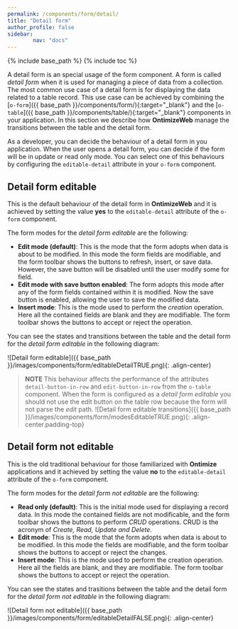 ```yaml
---
permalink: /components/form/detail/
title: "Detail form"
author_profile: false
sidebar:
        nav: "docs"
---
```


{% include base_path %}
{% include toc %}

A detail form is an special usage of the form component. A form is called *detail form* when it is used for managing a piece of data from a collection. The most common use case of a detail form is for displaying the data related to a table record. This use case can be achieved by combining the [`o-form`]({{ base_path }}/components/form/){:target="_blank"} and the [`o-table`]({{ base_path }}/components/table/){:target="_blank"} components in your application. In this section we describe how **OntimizeWeb** manage the transitions between the table and the detail form.

As a developer, you can decide the behaviour of a detail form in you application. When the user opens a detail form, you can decide if the form will be in update or read only mode. You can select one of this behaviours by configuring the `editable-detail` attribute in your `o-form` component.

## Detail form editable

This is the default behaviour of the detail form in **OntimizeWeb** and it is achieved by setting the value **yes** to the `editable-detail` attribute of the `o-form` component.

The form modes for the *detail form editable* are the following:

* **Edit mode (default)**: This is the mode that the form adopts when data is about to be modified. In this mode the form fields are modifiable, and the form toolbar shows the buttons to refresh, insert, or save data. However, the save button will be disabled until the user modify some for field.
* **Edit mode with save button enabled**: The form adopts this mode after any of the form fields contained within it is modified. Now the save button is enabled, allowing the user to save the modified data.
* **Insert mode**: This is the mode used to perform the *creation* operation. Here all the contained fields are blank and they are modifiable. The
form toolbar shows the buttons to accept or reject the operation.

You can see the states and transitions between the table and the detail form for the *detail form editable* in the following diagram:

![Detail form editable]({{ base_path }}/images/components/form/editableDetailTRUE.png){: .align-center}

>**NOTE** This behaviour affects the performance of the attributes `detail-button-in-row` and `edit-button-in-row` from the `o-table` component. When the form is configured as a *detail form editable* you should not use the edit button on the table row because the form will not parse the *edit* path.
>![Detail form editable transitions]({{ base_path }}/images/components/form/modesEditableTRUE.png){: .align-center.padding-top}

## Detail form not editable

This is the old traditional behaviour for those familiarized with **Ontimize** applications and it achieved by setting the value **no** to the `editable-detail` attribute of the `o-form` component.

The form modes for the *detail form not editable* are the following:

* **Read only (default)**: This is the initial mode used for displaying a record data. In this mode the contained fields are not modificable, and the form toolbar shows the buttons to perform *CRUD* operations. CRUD is the acronym of *Create, Read, Update and Delete*.
* **Edit mode**: This is the mode that the form adopts when data is about to be modified. In this mode the fields are modifiable, and the form toolbar shows the buttons to accept or reject the changes.
* **Insert mode**: This is the mode used to perform the creation operation. Here all the fields are blank, and they are modifiable. The form toolbar shows the buttons to accept or reject the operation.

You can see the states and trasitions between the table and the detail form for the *detail form not editable* in the following diagram:

![Detail form not editable]({{ base_path }}/images/components/form/editableDetailFALSE.png){: .align-center}
